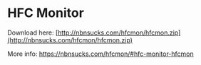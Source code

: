 
HFC Monitor
=========================================================

Download here: [http://nbnsucks.com/hfcmon/hfcmon.zip](http://nbnsucks.com/hfcmon/hfcmon.zip)

More info: https://nbnsucks.com/hfcmon/#hfc-monitor-hfcmon
